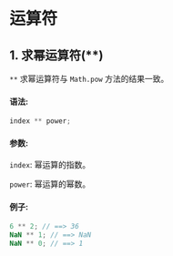 # 运算符
## 1. 求幂运算符(**)
`**` 求幂运算符与 `Math.pow` 方法的结果一致。

#### 语法:
```js
index ** power;
```

#### 参数:
`index`: 
幂运算的指数。

`power`: 
幂运算的幂数。

#### 例子:
```js
6 ** 2; // ==> 36
NaN ** 1; // ==> NaN
NaN ** 0; // ==> 1
```